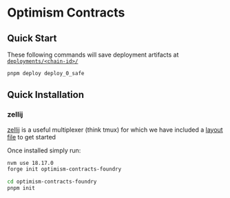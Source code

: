 # Optimism Contracts

## Quick Start

These following commands will save deployment artifacts at [`deployments/<chain-id>/`](./deployments/.deploy)

```bash
pnpm deploy deploy_0_safe
```

## Quick Installation

### zellij

[zellij](https://zellij.dev/) is a useful multiplexer (think tmux) for which we have included a [layout file](./zellij.kdl) to get started

Once installed simply run:

```bash
nvm use 18.17.0
forge init optimism-contracts-foundry
```

```bash
cd optimism-contracts-foundry
pnpm init
```
